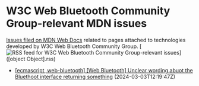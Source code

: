 # W3C Web Bluetooth Community Group-relevant MDN issues

[Issues filed on MDN Web Docs](https://github.com/mdn/content/issues) related to pages attached to technologies developed by W3C Web Bluetooth Community Group. [![RSS feed for W3C Web Bluetooth Community Group-relevant issues](https://www.w3.org/QA/2007/04/feed_icon)]([object Object].rss)

* [\[ecmascript, web-bluetooth\] \[Web Bluetooth\] Unclear wording abuot the Bluethoot interface returning something](https://github.com/mdn/content/issues/32529) (2024-03-03T12:19:47Z)
  

